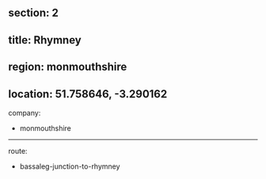 section: 2
----
title: Rhymney
----
region: monmouthshire
----
location: 51.758646, -3.290162
----
company:
- monmouthshire
----
route:
- bassaleg-junction-to-rhymney
